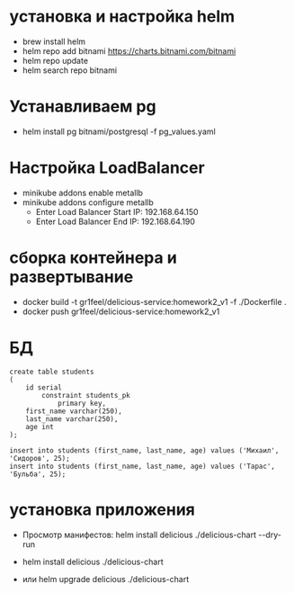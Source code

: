 
# уcтановка и настройка helm

- brew install helm
- helm repo add bitnami https://charts.bitnami.com/bitnami
- helm repo update
- helm search repo bitnami 

# Устанавливаем pg
- helm install pg bitnami/postgresql -f pg_values.yaml

# Настройка LoadBalancer
- minikube addons enable metallb
- minikube addons configure metallb
    - Enter Load Balancer Start IP: 192.168.64.150
    - Enter Load Balancer End IP: 192.168.64.190

# сборка контейнера и развертывание 
- docker build -t gr1feel/delicious-service:homework2_v1 -f ./Dockerfile .
- docker push gr1feel/delicious-service:homework2_v1


# БД
```
create table students
(
	id serial
		constraint students_pk
			primary key,
	first_name varchar(250),
	last_name varchar(250),
	age int
);

insert into students (first_name, last_name, age) values ('Михаил', 'Сидоров', 25);
insert into students (first_name, last_name, age) values ('Тарас', 'Бульба', 25);
```

#  установка приложения
-  Просмотр манифестов: helm install delicious ./delicious-chart --dry-run

- helm install delicious ./delicious-chart 
- или helm upgrade delicious ./delicious-chart 
